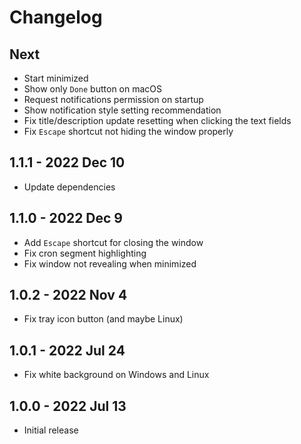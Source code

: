 # Changelog

## Next
- Start minimized
- Show only `Done` button on macOS
- Request notifications permission on startup
- Show notification style setting recommendation
- Fix title/description update resetting when clicking the text fields
- Fix `Escape` shortcut not hiding the window properly

## 1.1.1 - 2022 Dec 10
- Update dependencies

## 1.1.0 - 2022 Dec 9
- Add `Escape` shortcut for closing the window
- Fix cron segment highlighting
- Fix window not revealing when minimized

## 1.0.2 - 2022 Nov 4
- Fix tray icon button (and maybe Linux)

## 1.0.1 - 2022 Jul 24
- Fix white background on Windows and Linux

## 1.0.0 - 2022 Jul 13
- Initial release
